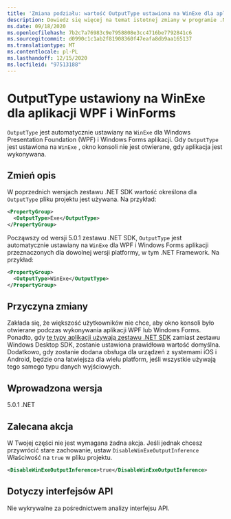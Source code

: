 ```yaml
---
title: 'Zmiana podziału: wartość OutputType ustawiona na WinExe dla aplikacji WPF i WinForms'
description: Dowiedz się więcej na temat istotnej zmiany w programie .NET 5,0, gdzie wartość OutputType jest automatycznie ustawiana na WinExe dla aplikacji Windows Forms.
ms.date: 09/18/2020
ms.openlocfilehash: 7b2c7a76983c9e7958808e3cc4716be7792841c6
ms.sourcegitcommit: d0990c1c1ab2f81908360f47eafa8db9aa165137
ms.translationtype: MT
ms.contentlocale: pl-PL
ms.lasthandoff: 12/15/2020
ms.locfileid: "97513188"
---
```

# <a name="outputtype-set-to-winexe-for-wpf-and-winforms-apps"></a>OutputType ustawiony na WinExe dla aplikacji WPF i WinForms

`OutputType` jest automatycznie ustawiany na `WinExe` dla Windows Presentation Foundation (WPF) i Windows Forms aplikacji. Gdy `OutputType` jest ustawiona na `WinExe` , okno konsoli nie jest otwierane, gdy aplikacja jest wykonywana.

## <a name="change-description"></a>Zmień opis

W poprzednich wersjach zestawu .NET SDK wartość określona dla `OutputType` pliku projektu jest używana. Na przykład:

```xml
<PropertyGroup>
  <OutputType>Exe</OutputType>
</PropertyGroup>
```

Począwszy od wersji 5.0.1 zestawu .NET SDK, `OutputType` jest automatycznie ustawiany na `WinExe` dla WPF i Windows Forms aplikacji przeznaczonych dla dowolnej wersji platformy, w tym .NET Framework. Na przykład:

```xml
<PropertyGroup>
  <OutputType>WinExe</OutputType>
</PropertyGroup>
```

## <a name="reason-for-change"></a>Przyczyna zmiany

Zakłada się, że większość użytkowników nie chce, aby okno konsoli było otwierane podczas wykonywania aplikacji WPF lub Windows Forms. Ponadto, gdy [te typy aplikacji używają zestawu .NET SDK](sdk-and-target-framework-change.md) zamiast zestawu Windows Desktop SDK, zostanie ustawiona prawidłowa wartość domyślna. Dodatkowo, gdy zostanie dodana obsługa dla urządzeń z systemami iOS i Android, będzie ona łatwiejsza dla wielu platform, jeśli wszystkie używają tego samego typu danych wyjściowych.

## <a name="version-introduced"></a>Wprowadzona wersja

5.0.1 .NET

## <a name="recommended-action"></a>Zalecana akcja

W Twojej części nie jest wymagana żadna akcja. Jeśli jednak chcesz przywrócić stare zachowanie, ustaw `DisableWinExeOutputInference` Właściwość na `true` w pliku projektu.

```xml
<DisableWinExeOutputInference>true</DisableWinExeOutputInference>
```

## <a name="affected-apis"></a>Dotyczy interfejsów API

Nie wykrywalne za pośrednictwem analizy interfejsu API.

<!--

### Affected APIs

Not detectable via API analysis.

### Category

- Windows Forms
- Windows Presentation Framework (WPF)

-->
